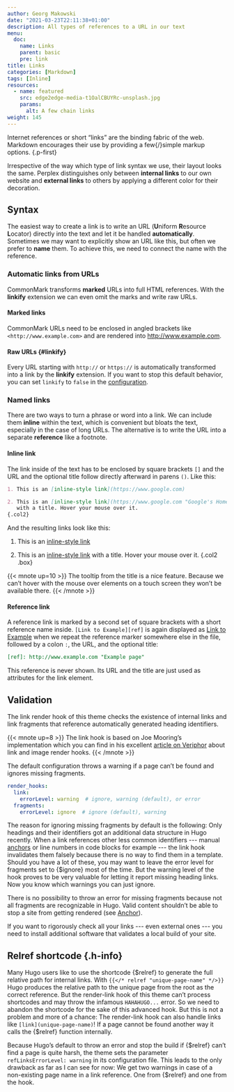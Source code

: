 ```yaml
---
author: Georg Makowski
date: "2021-03-23T22:11:38+01:00"
description: All types of references to a URL in our text
menu:
  doc:
    name: Links
    parent: basic
    pre: link
title: Links
categories: [Markdown]
tags: [Inline]
resources: 
  - name: featured
    src: edge2edge-media-t1OalCBUYRc-unsplash.jpg
    params:
      alt: A few chain links
weight: 145
---
```


Internet references or short “links” are the binding fabric of the web. Markdown encourages their use by providing a few{/}simple markup options.
{.p-first} <!--more-->

Irrespective of the way which type of link syntax we use, their layout looks the same. Perplex distinguishes only between **internal links** to our own website and **external links** to others by applying a different color for their decoration.

## Syntax

The easiest way to create a link is to write an URL (**U**niform **R**esource **L**ocator) directly into the text and let it be handled **automatically**. Sometimes we may want to explicitly show an URL like this, but often we prefer to **name** them. To achieve this, we need to connect the name with the reference.

### Automatic links from URLs

CommonMark transforms **marked** URLs into full HTML references. With the **linkify** extension we can even omit the marks and write raw URLs.

#### Marked links

CommonMark URLs need to be enclosed in angled brackets like `<http://www.example.com>` and are rendered into <http://www.example.com>.

#### Raw URLs {#linkify}

Every URL starting with `http://` or `https://` is automatically transformed into a link by the **linkify** extension. If you want to stop this default behavior, you can set `linkify` to `false` in the [configuration](/doc/appendix/config/markup#9).  

### Named links

There are two ways to turn a phrase or word into a link. We can include them **inline** within the text, which is convenient but bloats the text, especially in the case of long URLs. The alternative is to write the URL into a separate **reference** like a footnote.

#### Inline link

The link inside of the text has to be enclosed by square brackets `[]` and the
URL and the optional title follow directly afterward in parens `()`. Like this:

```md
1. This is an [inline-style link](https://www.google.com)

2. This is an [inline-style link](https://www.google.com "Google's Homepage")
   with a title. Hover your mouse over it.
{.col2}
```

And the resulting links look like this:

1. This is an [inline-style link](https://www.google.com)

2. This is an [inline-style link](https://www.google.com "Google's Homepage") with a title. Hover your mouse over it.
{.col2 .box}

{{< mnote up=10 >}}
The tooltip from the title is a nice feature. Because we can’t hover with the mouse over elements on a touch screen they won’t be available there.
{{< /mnote >}}

#### Reference link

A reference link is marked by a second set of square brackets with a short reference name inside. `[Link to Example][ref]` is again displayed as [Link to Example][ref] when we repeat the reference marker somewhere else in the file, followed by a colon `:`, the URL, and the optional title:

```md
[ref]: http://www.example.com "Example page"
```

This reference is never shown. Its URL and the title are just used as attributes for the link element.

[ref]: http://www.example.com "Example page"

## Validation
The link render hook of this theme checks the existence of internal links and link fragments that reference automatically generated heading identifiers.

{{< mnote up=8 >}}
The link hook is based on Joe Mooring’s implementation which you can find in his excellent [article on Veriphor](https://www.veriphor.com/articles/link-and-image-render-hooks/) about link and image render hooks.
{{< /mnote >}}

The default configuration throws a warning if a page can’t be found and ignores missing fragments.

```yaml
render_hooks:
  link:
    errorLevel: warning  # ignore, warning (default), or error
  fragments:
    errorLevel: ignore  # ignore (default), warning

```

The reason for ignoring missing fragments by default is the following: Only headings and their identifiers got an additional data structure in Hugo recently. When a link references other less common identifiers --- manual [anchors](anchor) or line numbers in code blocks for example --- the link hook invalidates them falsely because there is no way to find them in a template. Should you have a lot of these, you may want to leave the error level for fragments set to {$ignore} most of the time. But the warning level of the hook proves to be very valuable for letting it report missing heading links. Now you know which warnings you can just ignore.

There is no possibility to throw an error for missing fragments because not all fragments are recognizable in Hugo. Valid content shouldn’t be able to stop a site from getting rendered (see [Anchor](anchor)).

If you want to rigorously check all your links --- even external ones --- you need to install additional software that validates a local build of your site.

## Relref shortcode {.h-info}

Many Hugo users like to use the shortcode {$relref} to generate the full relative path for internal links. With `{{</* relref "unique-page-name" */>}}` Hugo produces the relative path to the unique page from the root as the correct reference. But the render-link hook of this theme can’t process shortcodes and may throw the infamous `HAHAHUGO...` error. So we need to abandon the shortcode for the sake of this advanced hook. But this is not a problem and more of a chance: The render-link hook can also handle links like `[link](unique-page-name)`! If a page cannot be found another way it calls the {$relref} function internally.

Because Hugo’s default to throw an error and stop the build if {$relref} can’t find a page is quite harsh, the theme sets the parameter `refLinksErrorLevel: warning` in its configuration file. This leads to the only drawback as far as I can see for now: We get two warnings in case of a non-existing page name in a link reference. One from {$relref} and one from the hook.
